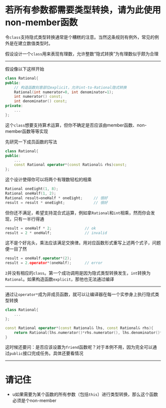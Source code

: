 # 若所有参数都需要类型转换，请为此使用non-member函数

令`class`支持隐式类型转换通常是个糟糕的注意。当然这条规则有例外，常见的例外是在建立数值类型时。

假设设计一个`class`用来表现有理数，允许整数“隐式转换”为有理数似乎颇为合理

---

假设像以下这样开始

```cpp
class Rational{
public:
    // 构造函数刻意部位explicit，允许int-to-Rational隐式转换
    Rational(int numerator=0, int denominator=1);
    int numerator() const;
    int denominator() const;
private:
    ...
};
```

这个`class`想要支持算术运算，但你不确定是否应该由member函数、non-member函数等等实现

先研究一下成员函数的写法

```cpp
class Rational{
public:
    ...
    const Rational operator*(const Rational& rhs)const;
};
```

这个设计使得你可以将两个有理数轻松的相乘

```cpp
Rational oneEight(1, 8);
Rational oneHalf(1, 2);
Rational result=oneHalf * oneEight;     // 很好
result = result * oneEight;             // 很好
```

但你还不满足，希望支持混合式运算，例如拿`Rational`和`int`相乘，然而你会发现，只有一半行得通

```cpp
result = oneHalf * 2;               // ok
result = 2 * oneHalf;               // invalid
```

这不是个好兆头，乘法应该满足交换律。用对应函数形式重写上述两个式子，问题便一目了然

```cpp
result = oneHalf.operator*(2);
result = 2.operator*(oneHalf);      // error
```

`2`并没有相应的`class`。第一个成功调用是因为隐式类型转换发生，`int`转换为`Rational`。如果构造函数`explicit`，那他也无法通过编译

---

通过让`operator*`成为非成员函数，就可以让编译器在每一个实参身上执行隐式类型转换

```cpp
class Rational{
    ...
};

const Rational operator*(const Rational& lhs, const Rational& rhs){
    return Rational(lhs.numerator()*rhs.numerator(), lhs.denominator()*rhs.denominator());
}
```

这时候还要问：是否应该设置为`friend`函数呢？对于本例不用，因为完全可以通过`public`接口完成任务。具体还要看情况

---

# 请记住

- u如果需要为某个函数的所有参数（包括`this`）进行类型转换，那么这个函数必须是个non-member
